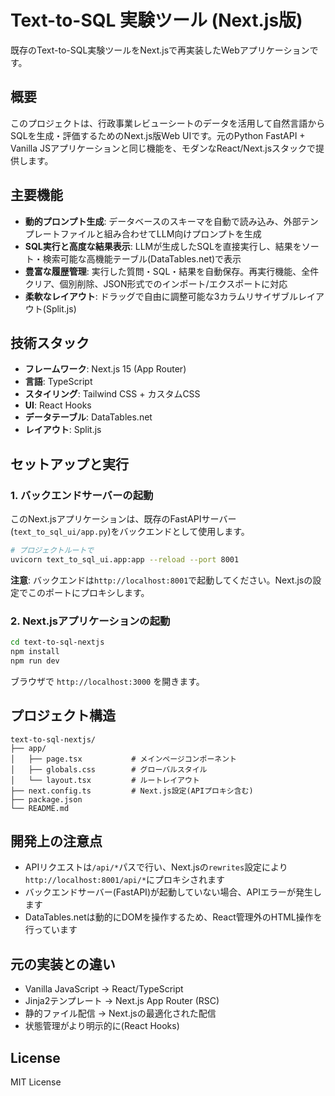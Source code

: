 # Text-to-SQL 実験ツール (Next.js版)

既存のText-to-SQL実験ツールをNext.jsで再実装したWebアプリケーションです。

## 概要

このプロジェクトは、行政事業レビューシートのデータを活用して自然言語からSQLを生成・評価するためのNext.js版Web UIです。元のPython FastAPI + Vanilla JSアプリケーションと同じ機能を、モダンなReact/Next.jsスタックで提供します。

## 主要機能

- **動的プロンプト生成**: データベースのスキーマを自動で読み込み、外部テンプレートファイルと組み合わせてLLM向けプロンプトを生成
- **SQL実行と高度な結果表示**: LLMが生成したSQLを直接実行し、結果をソート・検索可能な高機能テーブル(DataTables.net)で表示
- **豊富な履歴管理**: 実行した質問・SQL・結果を自動保存。再実行機能、全件クリア、個別削除、JSON形式でのインポート/エクスポートに対応
- **柔軟なレイアウト**: ドラッグで自由に調整可能な3カラムリサイザブルレイアウト(Split.js)

## 技術スタック

- **フレームワーク**: Next.js 15 (App Router)
- **言語**: TypeScript
- **スタイリング**: Tailwind CSS + カスタムCSS
- **UI**: React Hooks
- **データテーブル**: DataTables.net
- **レイアウト**: Split.js

## セットアップと実行

### 1. バックエンドサーバーの起動

このNext.jsアプリケーションは、既存のFastAPIサーバー(`text_to_sql_ui/app.py`)をバックエンドとして使用します。

```bash
# プロジェクトルートで
uvicorn text_to_sql_ui.app:app --reload --port 8001
```

**注意**: バックエンドは`http://localhost:8001`で起動してください。Next.jsの設定でこのポートにプロキシします。

### 2. Next.jsアプリケーションの起動

```bash
cd text-to-sql-nextjs
npm install
npm run dev
```

ブラウザで `http://localhost:3000` を開きます。

## プロジェクト構造

```
text-to-sql-nextjs/
├── app/
│   ├── page.tsx           # メインページコンポーネント
│   ├── globals.css        # グローバルスタイル
│   └── layout.tsx         # ルートレイアウト
├── next.config.ts         # Next.js設定(APIプロキシ含む)
├── package.json
└── README.md
```

## 開発上の注意点

- APIリクエストは`/api/*`パスで行い、Next.jsの`rewrites`設定により`http://localhost:8001/api/*`にプロキシされます
- バックエンドサーバー(FastAPI)が起動していない場合、APIエラーが発生します
- DataTables.netは動的にDOMを操作するため、React管理外のHTML操作を行っています

## 元の実装との違い

- Vanilla JavaScript → React/TypeScript
- Jinja2テンプレート → Next.js App Router (RSC)
- 静的ファイル配信 → Next.jsの最適化された配信
- 状態管理がより明示的に(React Hooks)

## License

MIT License
